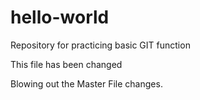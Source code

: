 # hello-world
Repository for practicing basic GIT function

This file has been changed

Blowing out the Master File changes.
